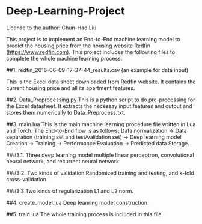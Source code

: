 # Deep-Learning-Project

License to the author: Chun-Hao Liu

This project is to implement an End-to-End machine learning model to predict the housing price from the housing website Redfin (https://www.redfin.com). This project includes the following files to complete the whole machine learning process:

##1. redfin_2016-06-09-17-37-44_results.csv (an example for data input)

This is the Excel data sheet downloaded from Redfin website. It contains the current housing price and all its apartment features.

##2. Data_Preprocessing.py
This is a python script to do pre-processing for the Excel datasheet. It extracts the necessay input features and output and stores them numerically to Data_Preprocess.txt.

##3. main.lua
This is the main machine learning procedure file written in Lua and Torch. The End-to-End flow is as follows:
Data normalization -> Data separation (training set and test/validation set) -> Deep learning model Creation -> Training -> Performance Evaluation -> Predicted data Storage.

###3.1. Three deep learning model
multiple linear perceptron, convolutional neural network, and recurrent neural network.

###3.2. Two kinds of validation
Randomized training and testing, and k-fold cross-validation. 

###3.3 Two kinds of regularization
L1 and L2 norm.

##4. create_model.lua
Deep leanring model construction.

##5. train.lua
The whole training process is included in this file.

